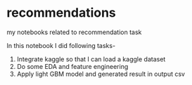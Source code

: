 # recommendations
my notebooks related to recommendation task

In this notebook I did following tasks-
1. Integrate kaggle so that I can load a kaggle dataset
2. Do some EDA and feature engineering
3. Apply light GBM model and generated result in output csv
